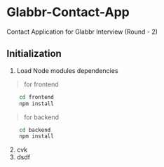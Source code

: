 # Glabbr-Contact-App
Contact Application for Glabbr Interview (Round - 2)

<!-- Initialization -->
## Initialization
1. Load Node modules dependencies
> for frontend
```cmd
    cd frontend 
    npm install
```
> for backend
```cmd
    cd backend 
    npm install
```

2. cvk
3. dsdf

